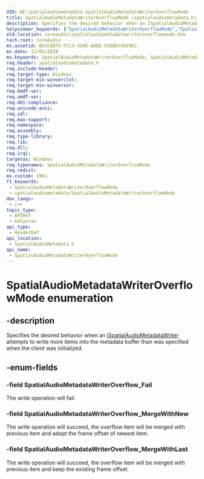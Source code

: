 ```yaml
---
UID: NE:spatialaudiometadata.SpatialAudioMetadataWriterOverflowMode
title: SpatialAudioMetadataWriterOverflowMode (spatialaudiometadata.h)
description: Specifies the desired behavior when an ISpatialAudioMetadataWriter attempts to write more items into the metadata buffer than was specified when the client was initialized.
helpviewer_keywords: ["SpatialAudioMetadataWriterOverflowMode","SpatialAudioMetadataWriterOverflowMode enumeration [Core Audio]","SpatialAudioMetadataWriterOverflow_Fail","SpatialAudioMetadataWriterOverflow_MergeWithLast","SpatialAudioMetadataWriterOverflow_MergeWithNew","coreaudio.spatialaudiometadatawriteroverflowmode","spatialaudiometadata/SpatialAudioMetadataWriterOverflowMode","spatialaudiometadata/SpatialAudioMetadataWriterOverflow_Fail","spatialaudiometadata/SpatialAudioMetadataWriterOverflow_MergeWithLast","spatialaudiometadata/SpatialAudioMetadataWriterOverflow_MergeWithNew"]
old-location: coreaudio\spatialaudiometadatawriteroverflowmode.htm
tech.root: CoreAudio
ms.assetid: B61C8D75-FCC3-42A6-84DE-01DBA7492962
ms.date: 12/05/2018
ms.keywords: SpatialAudioMetadataWriterOverflowMode, SpatialAudioMetadataWriterOverflowMode enumeration [Core Audio], SpatialAudioMetadataWriterOverflow_Fail, SpatialAudioMetadataWriterOverflow_MergeWithLast, SpatialAudioMetadataWriterOverflow_MergeWithNew, coreaudio.spatialaudiometadatawriteroverflowmode, spatialaudiometadata/SpatialAudioMetadataWriterOverflowMode, spatialaudiometadata/SpatialAudioMetadataWriterOverflow_Fail, spatialaudiometadata/SpatialAudioMetadataWriterOverflow_MergeWithLast, spatialaudiometadata/SpatialAudioMetadataWriterOverflow_MergeWithNew
req.header: spatialaudiometadata.h
req.include-header: 
req.target-type: Windows
req.target-min-winverclnt: 
req.target-min-winversvr: 
req.kmdf-ver: 
req.umdf-ver: 
req.ddi-compliance: 
req.unicode-ansi: 
req.idl: 
req.max-support: 
req.namespace: 
req.assembly: 
req.type-library: 
req.lib: 
req.dll: 
req.irql: 
targetos: Windows
req.typenames: SpatialAudioMetadataWriterOverflowMode
req.redist: 
ms.custom: 19H1
f1_keywords:
 - SpatialAudioMetadataWriterOverflowMode
 - spatialaudiometadata/SpatialAudioMetadataWriterOverflowMode
dev_langs:
 - c++
topic_type:
 - APIRef
 - kbSyntax
api_type:
 - HeaderDef
api_location:
 - SpatialAudioMetadata.h
api_name:
 - SpatialAudioMetadataWriterOverflowMode
---
```


# SpatialAudioMetadataWriterOverflowMode enumeration


## -description

Specifies the desired behavior when an <a href="/windows/desktop/api/spatialaudiometadata/nn-spatialaudiometadata-ispatialaudiometadatawriter">ISpatialAudioMetadataWriter</a> attempts to write more items into the metadata buffer than was specified when the client was initialized.

## -enum-fields

### -field SpatialAudioMetadataWriterOverflow_Fail

The write operation will fail.

### -field SpatialAudioMetadataWriterOverflow_MergeWithNew

The write operation will succeed, the overflow item will be merged with previous item and adopt the frame offset of newest item.

### -field SpatialAudioMetadataWriterOverflow_MergeWithLast

The write operation will succeed, the overflow item will be merged with previous item and keep the existing frame offset.